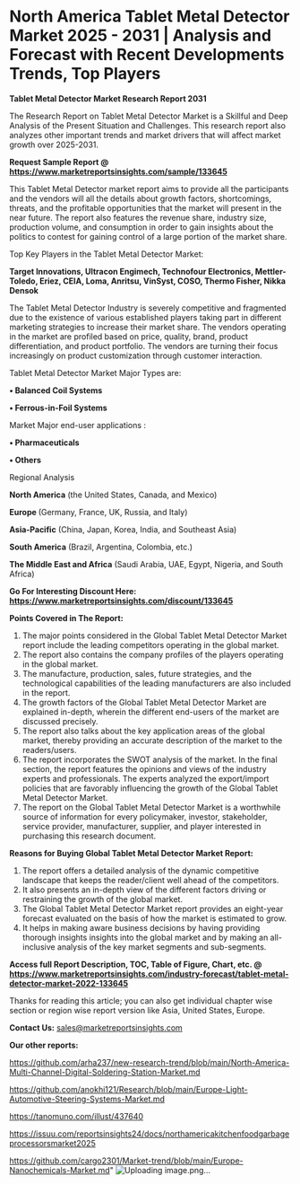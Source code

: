 # North America Tablet Metal Detector Market 2025 - 2031 | Analysis and Forecast with Recent Developments Trends, Top Players

<strong>Tablet Metal Detector Market Research Report 2031</strong>

The Research Report on Tablet Metal Detector Market is a Skillful and Deep Analysis of the Present Situation and Challenges. This research report also analyzes other important trends and market drivers that will affect market growth over 2025-2031.

<strong>Request Sample Report @ <a href=https://www.marketreportsinsights.com/sample/133645>https://www.marketreportsinsights.com/sample/133645</a></strong>

This Tablet Metal Detector market report aims to provide all the participants and the vendors will all the details about growth factors, shortcomings, threats, and the profitable opportunities that the market will present in the near future. The report also features the revenue share, industry size, production volume, and consumption in order to gain insights about the politics to contest for gaining control of a large portion of the market share.

Top Key Players in the Tablet Metal Detector Market:

<strong>Target Innovations, Ultracon Engimech, Technofour Electronics, Mettler-Toledo, Eriez, CEIA, Loma, Anritsu, VinSyst, COSO, Thermo Fisher, Nikka Densok</strong>

The Tablet Metal Detector Industry is severely competitive and fragmented due to the existence of various established players taking part in different marketing strategies to increase their market share. The vendors operating in the market are profiled based on price, quality, brand, product differentiation, and product portfolio. The vendors are turning their focus increasingly on product customization through customer interaction.

Tablet Metal Detector Market Major Types are:

<strong>• Balanced Coil Systems

• Ferrous-in-Foil Systems</strong>

Market Major end-user applications :

<strong>• Pharmaceuticals

• Others</strong>

Regional Analysis

</u><strong><b>North America</b></strong> (the United States, Canada, and Mexico)

<strong><b>Europe </b></strong>(Germany, France, UK, Russia, and Italy)

<strong><b>Asia-Pacific</b></strong> (China, Japan, Korea, India, and Southeast Asia)

<strong><b>South America</b></strong> (Brazil, Argentina, Colombia, etc.)

<strong><b>The Middle East and Africa</b></strong> (Saudi Arabia, UAE, Egypt, Nigeria, and South Africa)

<strong>Go For Interesting Discount Here: <a href=https://www.marketreportsinsights.com/discount/133645>https://www.marketreportsinsights.com/discount/133645</a></strong>

<strong>Points Covered in The Report:</strong>
<ol>
  <li>The major points considered in the Global Tablet Metal Detector Market report include the leading competitors operating in the global market.</li>
  <li>The report also contains the company profiles of the players operating in the global market.</li>
  <li>The manufacture, production, sales, future strategies, and the technological capabilities of the leading manufacturers are also included in the report.</li>
  <li>The growth factors of the Global Tablet Metal Detector Market are explained in-depth, wherein the different end-users of the market are discussed precisely.</li>
  <li>The report also talks about the key application areas of the global market, thereby providing an accurate description of the market to the readers/users.</li>
  <li>The report incorporates the SWOT analysis of the market. In the final section, the report features the opinions and views of the industry experts and professionals. The experts analyzed the export/import policies that are favorably influencing the growth of the Global Tablet Metal Detector Market.</li>
  <li>The report on the Global Tablet Metal Detector Market is a worthwhile source of information for every policymaker, investor, stakeholder, service provider, manufacturer, supplier, and player interested in purchasing this research document.</li>
</ol>
<strong>Reasons for Buying Global Tablet Metal Detector Market Report:</strong>

<ol>
  <li>The report offers a detailed analysis of the dynamic competitive landscape that keeps the reader/client well ahead of the competitors.</li>
  <li>It also presents an in-depth view of the different factors driving or restraining the growth of the global market.</li>
  <li>The Global Tablet Metal Detector Market report provides an eight-year forecast evaluated on the basis of how the market is estimated to grow.</li>
  <li>It helps in making aware business decisions by having providing thorough insights insights into the global market and by making an all-inclusive analysis of the key market segments and sub-segments.</li>
</ol>
<strong>Access full Report Description, TOC, Table of Figure, Chart, etc. @ <a href=https://www.marketreportsinsights.com/industry-forecast/tablet-metal-detector-market-2022-133645>https://www.marketreportsinsights.com/industry-forecast/tablet-metal-detector-market-2022-133645</a></strong>


Thanks for reading this article; you can also get individual chapter wise section or region wise report version like Asia, United States, Europe.

<strong>Contact Us:</strong>
sales@marketreportsinsights.com

<strong>Our other reports:</strong>

<a href=https://github.com/arha237/new-research-trend/blob/main/North-America-Multi-Channel-Digital-Soldering-Station-Market.md>https://github.com/arha237/new-research-trend/blob/main/North-America-Multi-Channel-Digital-Soldering-Station-Market.md</a>

<a href=https://github.com/anokhi121/Research/blob/main/Europe-Light-Automotive-Steering-Systems-Market.md>https://github.com/anokhi121/Research/blob/main/Europe-Light-Automotive-Steering-Systems-Market.md</a>

<a href=https://tanomuno.com/illust/437640>https://tanomuno.com/illust/437640</a>

<a href=https://issuu.com/reportsinsights24/docs/northamericakitchenfoodgarbageprocessorsmarket2025>https://issuu.com/reportsinsights24/docs/northamericakitchenfoodgarbageprocessorsmarket2025</a>

<a href=https://github.com/cargo2301/Market-trend/blob/main/Europe-Nanochemicals-Market.md>https://github.com/cargo2301/Market-trend/blob/main/Europe-Nanochemicals-Market.md</a>"
![Uploading image.png…]()
